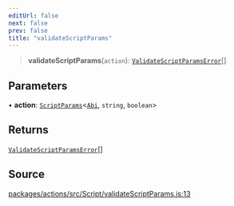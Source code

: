 ```yaml
---
editUrl: false
next: false
prev: false
title: "validateScriptParams"
---
```


> **validateScriptParams**(`action`): [`ValidateScriptParamsError`](/reference/tevm/actions/type-aliases/validatescriptparamserror-1/)[]

## Parameters

• **action**: [`ScriptParams`](/reference/tevm/actions/type-aliases/scriptparams-1/)\<[`Abi`](/reference/tevm/utils/type-aliases/abi/), `string`, `boolean`\>

## Returns

[`ValidateScriptParamsError`](/reference/tevm/actions/type-aliases/validatescriptparamserror-1/)[]

## Source

[packages/actions/src/Script/validateScriptParams.js:13](https://github.com/evmts/tevm-monorepo/blob/main/packages/actions/src/Script/validateScriptParams.js#L13)
